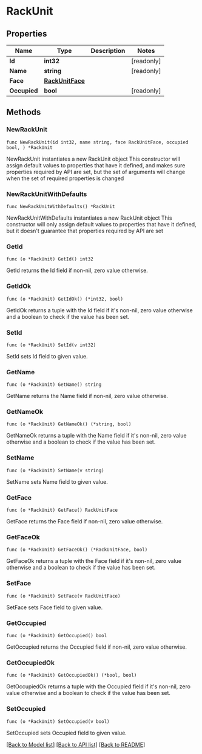 # RackUnit

## Properties

Name | Type | Description | Notes
------------ | ------------- | ------------- | -------------
**Id** | **int32** |  | [readonly] 
**Name** | **string** |  | [readonly] 
**Face** | [**RackUnitFace**](RackUnitFace.md) |  | 
**Occupied** | **bool** |  | [readonly] 

## Methods

### NewRackUnit

`func NewRackUnit(id int32, name string, face RackUnitFace, occupied bool, ) *RackUnit`

NewRackUnit instantiates a new RackUnit object
This constructor will assign default values to properties that have it defined,
and makes sure properties required by API are set, but the set of arguments
will change when the set of required properties is changed

### NewRackUnitWithDefaults

`func NewRackUnitWithDefaults() *RackUnit`

NewRackUnitWithDefaults instantiates a new RackUnit object
This constructor will only assign default values to properties that have it defined,
but it doesn't guarantee that properties required by API are set

### GetId

`func (o *RackUnit) GetId() int32`

GetId returns the Id field if non-nil, zero value otherwise.

### GetIdOk

`func (o *RackUnit) GetIdOk() (*int32, bool)`

GetIdOk returns a tuple with the Id field if it's non-nil, zero value otherwise
and a boolean to check if the value has been set.

### SetId

`func (o *RackUnit) SetId(v int32)`

SetId sets Id field to given value.


### GetName

`func (o *RackUnit) GetName() string`

GetName returns the Name field if non-nil, zero value otherwise.

### GetNameOk

`func (o *RackUnit) GetNameOk() (*string, bool)`

GetNameOk returns a tuple with the Name field if it's non-nil, zero value otherwise
and a boolean to check if the value has been set.

### SetName

`func (o *RackUnit) SetName(v string)`

SetName sets Name field to given value.


### GetFace

`func (o *RackUnit) GetFace() RackUnitFace`

GetFace returns the Face field if non-nil, zero value otherwise.

### GetFaceOk

`func (o *RackUnit) GetFaceOk() (*RackUnitFace, bool)`

GetFaceOk returns a tuple with the Face field if it's non-nil, zero value otherwise
and a boolean to check if the value has been set.

### SetFace

`func (o *RackUnit) SetFace(v RackUnitFace)`

SetFace sets Face field to given value.


### GetOccupied

`func (o *RackUnit) GetOccupied() bool`

GetOccupied returns the Occupied field if non-nil, zero value otherwise.

### GetOccupiedOk

`func (o *RackUnit) GetOccupiedOk() (*bool, bool)`

GetOccupiedOk returns a tuple with the Occupied field if it's non-nil, zero value otherwise
and a boolean to check if the value has been set.

### SetOccupied

`func (o *RackUnit) SetOccupied(v bool)`

SetOccupied sets Occupied field to given value.



[[Back to Model list]](../README.md#documentation-for-models) [[Back to API list]](../README.md#documentation-for-api-endpoints) [[Back to README]](../README.md)


